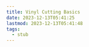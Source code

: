 ```yaml
---
title: Vinyl Cutting Basics
date: 2023-12-13T05:41:25
lastmod: 2023-12-13T05:41:48
tags:
  - stub
---
```

